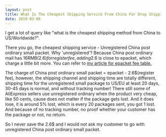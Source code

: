 ```yaml
---
layout: post
title: What Is The Cheapest Shipping Service From China For Drop Shipping
date: 2019-03-06
---
```


I get a lot of query like "what is the cheapest shipping method from China to US/Worldwide?".  

There you go, the cheapest shipping service - Unregistered China post ordinary small packet. Why 'unregistered'? Because China post ordinary mail has 16RMB(2.6$) for register fee, adding 2.6$ is close to epacket, which charge a little bit more. You can refer to [my article for epacket fee table.](https://1stopdropshipping.com/blog/2019/03/1-Article-Answer-All-Question-Of-Shipping.html)  

The charge of China post ordinary small packet = epacket - 2.6$(register fee), however, the shipping channel and shipping time are totally different, shipping time for the unregistered small package to US/EU at least 20 days, 30-45 days is normal, and without tracking number! There still some of AliExpress sellers use unregistered ordinary when the product very cheap, like 50 cents, cause does not matter if the package gets lost. And it does lose, it is around 5% lost, which is every 20 packages sent, you got 1 lost. And because of no tracking number, no proof whether your customer has the package or not, no return.  

So I never save the 2.6$ and I would not ask my customer to go with unregistered China post ordinary small packet.
